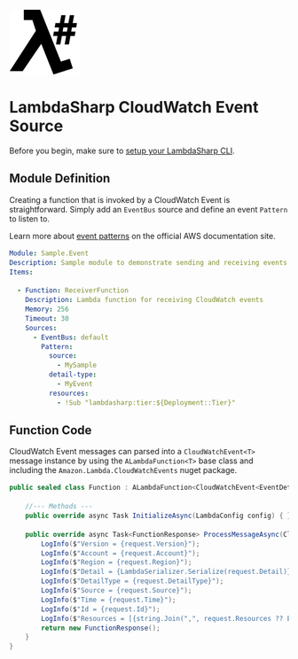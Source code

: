 ![λ#](../../Docs/images/LambdaSharpLogo.png)

# LambdaSharp CloudWatch Event Source

Before you begin, make sure to [setup your LambdaSharp CLI](https://lambdasharp.net/articles/Setup.html).

## Module Definition

Creating a function that is invoked by a CloudWatch Event is straightforward. Simply add an `EventBus` source and define an event `Pattern` to listen to.

Learn more about [event patterns](https://docs.aws.amazon.com/eventbridge/latest/userguide/filtering-examples-structure.html) on the official AWS documentation site.

```yaml
Module: Sample.Event
Description: Sample module to demonstrate sending and receiving events
Items:

  - Function: ReceiverFunction
    Description: Lambda function for receiving CloudWatch events
    Memory: 256
    Timeout: 30
    Sources:
      - EventBus: default
        Pattern:
          source:
            - MySample
          detail-type:
            - MyEvent
          resources:
            - !Sub "lambdasharp:tier:${Deployment::Tier}"
```

## Function Code

CloudWatch Event messages can parsed into a `CloudWatchEvent<T>` message instance by using the `ALambdaFunction<T>` base class and including the `Amazon.Lambda.CloudWatchEvents` nuget package.

```csharp
public sealed class Function : ALambdaFunction<CloudWatchEvent<EventDetails>, FunctionResponse> {

    //--- Methods ---
    public override async Task InitializeAsync(LambdaConfig config) { }

    public override async Task<FunctionResponse> ProcessMessageAsync(CloudWatchEvent<EventDetails> request) {
        LogInfo($"Version = {request.Version}");
        LogInfo($"Account = {request.Account}");
        LogInfo($"Region = {request.Region}");
        LogInfo($"Detail = {LambdaSerializer.Serialize(request.Detail)}");
        LogInfo($"DetailType = {request.DetailType}");
        LogInfo($"Source = {request.Source}");
        LogInfo($"Time = {request.Time}");
        LogInfo($"Id = {request.Id}");
        LogInfo($"Resources = [{string.Join(",", request.Resources ?? Enumerable.Empty<string>())}]");
        return new FunctionResponse();
    }
}
```
